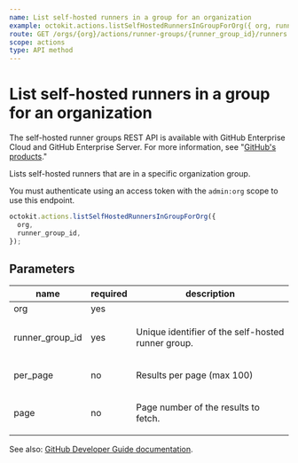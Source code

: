 ```yaml
---
name: List self-hosted runners in a group for an organization
example: octokit.actions.listSelfHostedRunnersInGroupForOrg({ org, runner_group_id })
route: GET /orgs/{org}/actions/runner-groups/{runner_group_id}/runners
scope: actions
type: API method
---
```


# List self-hosted runners in a group for an organization

The self-hosted runner groups REST API is available with GitHub Enterprise Cloud and GitHub Enterprise Server. For more information, see "[GitHub's products](https://docs.github.com/github/getting-started-with-github/githubs-products)."

Lists self-hosted runners that are in a specific organization group.

You must authenticate using an access token with the `admin:org` scope to use this endpoint.

```js
octokit.actions.listSelfHostedRunnersInGroupForOrg({
  org,
  runner_group_id,
});
```

## Parameters

<table>
  <thead>
    <tr>
      <th>name</th>
      <th>required</th>
      <th>description</th>
    </tr>
  </thead>
  <tbody>
    <tr><td>org</td><td>yes</td><td>

</td></tr>
<tr><td>runner_group_id</td><td>yes</td><td>

Unique identifier of the self-hosted runner group.

</td></tr>
<tr><td>per_page</td><td>no</td><td>

Results per page (max 100)

</td></tr>
<tr><td>page</td><td>no</td><td>

Page number of the results to fetch.

</td></tr>
  </tbody>
</table>

See also: [GitHub Developer Guide documentation](https://developer.github.com/v3/actions/self-hosted-runner-groups/#list-self-hosted-runners-in-a-group-for-an-organization).
